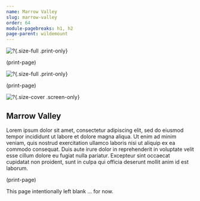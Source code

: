 ```yaml
---
name: Marrow Valley
slug: marrow-valley
order: 64
module-pagebreaks: h1, h2
page-parent: wildemount
---
```

![?](assets/img/MrFarland-Exandria_800-2_region-marrow_valley_west-2550x3300.jpg){.size-full .print-only}

(print-page)

![?](assets/img/MrFarland-Exandria_800-2_region-marrow_valley_east-2550x3300.jpg){.size-full .print-only}

(print-page)

![?](assets/img/MrFarland-Exandria_800-2_region-marrow_valley-5100x3300.jpg){.size-cover .screen-only}

## Marrow Valley
Lorem ipsum dolor sit amet, consectetur adipiscing elit, sed do eiusmod tempor incididunt ut labore et dolore magna aliqua. Ut enim ad minim veniam, quis nostrud exercitation ullamco laboris nisi ut aliquip ex ea commodo consequat. Duis aute irure dolor in reprehenderit in voluptate velit esse cillum dolore eu fugiat nulla pariatur. Excepteur sint occaecat cupidatat non proident, sunt in culpa qui officia deserunt mollit anim id est laborum.

(print-page)

This page intentionally left blank ... for now.
